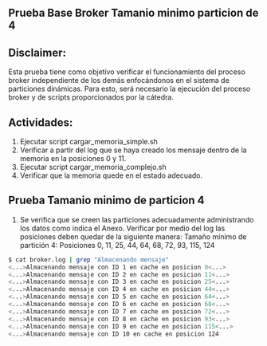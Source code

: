 ## Prueba Base Broker Tamanio minimo particion de 4

## Disclaimer:

Esta prueba tiene como objetivo verificar el funcionamiento del proceso broker independiente de los demás enfocándonos en el sistema de particiones dinámicas. Para esto, será necesario la ejecución del proceso broker y de scripts proporcionados por la cátedra.

## Actividades:

1) Ejecutar script cargar_memoria_simple.sh
2) Verificar a partir del log que se haya creado los mensaje dentro de la memoria en la posiciones 0 y 11.
3) Ejecutar script cargar_memoria_complejo.sh
4) Verificar que la memoria quede en el estado adecuado.


## Prueba Tamanio minimo de particion 4

1) Se verifica que se creen las particiones adecuadamente administrando los datos como indica el Anexo. Verificar por medio del log las posiciones deben quedar de la siguiente manera:
Tamaño mínimo de partición 4: Posiciones 0, 11, 25, 44, 64, 68, 72, 93, 115, 124

```bash
$ cat broker.log | grep "Almacenando mensaje"
<...>Almacenando mensaje con ID 1 en cache en posicion 0<...>
<...>Almacenando mensaje con ID 2 en cache en posicion 11<...>
<...>Almacenando mensaje con ID 3 en cache en posicion 25<...>
<...>Almacenando mensaje con ID 4 en cache en posicion 44<...>
<...>Almacenando mensaje con ID 5 en cache en posicion 64<...>
<...>Almacenando mensaje con ID 6 en cache en posicion 68<...>
<...>Almacenando mensaje con ID 7 en cache en posicion 72<...>
<...>Almacenando mensaje con ID 8 en cache en posicion 93<...>
<...>Almacenando mensaje con ID 9 en cache en posicion 115<...>
<...>Almacenando mensaje con ID 10 en cache en posicion 124
```